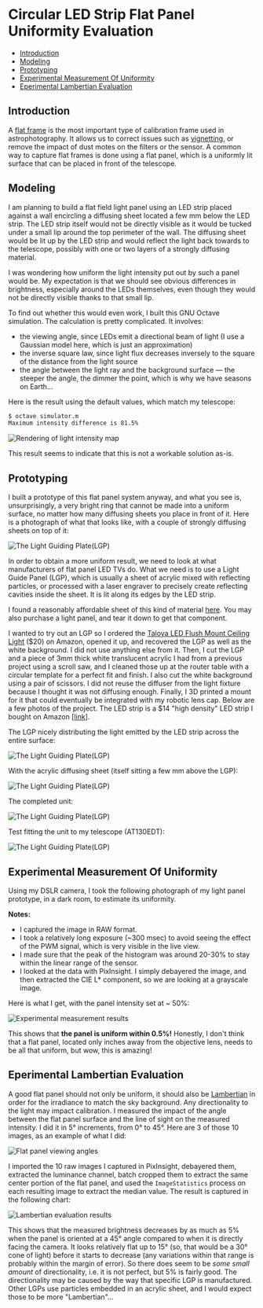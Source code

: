 # Circular LED Strip Flat Panel Uniformity Evaluation

- [Introduction](#introduction)
- [Modeling](#modeling)
- [Prototyping](#prototyping)
- [Experimental Measurement Of Uniformity](#experimental-measurement-of-uniformity)
- [Eperimental Lambertian Evaluation](#eperimental-lambertian-evaluation)

## Introduction

A [flat frame](https://en.wikipedia.org/wiki/Flat-field_correction) is the most important type of calibration frame used in astrophotography. It allows us to correct issues such as [vignetting](https://en.wikipedia.org/wiki/Vignetting), or remove the impact of dust motes on the filters or the sensor. A common way to capture flat frames is done using a flat panel, which is a uniformly lit surface that can be placed in front of the telescope.

## Modeling

I am planning to build a flat field light panel using an LED strip placed against a wall encircling a diffusing sheet located a few mm below the LED strip. The LED strip itself would not be directly visible as it would be tucked under a small lip around the top perimeter of the wall. The diffusing sheet would be lit up by the LED strip and would reflect the light back towards to the telescope, possibly with one or two layers of a strongly diffusing material.

I was wondering how uniform the light intensity put out by such a panel would be. My expectation is that we should see obvious differences in brightness, especially around the LEDs themselves, even though they would not be directly visible thanks to that small lip.

To find out whether this would even work, I built this GNU Octave simulation. The calculation is pretty complicated. It involves:

* the viewing angle, since LEDs emit a directional beam of light (I use a Gaussian model here, which is just an approximation)
* the inverse square law, since light flux decreases inversely to the square of the distance from the light source
* the angle between the light ray and the background surface — the steeper the angle, the dimmer the point, which is why we have seasons on Earth...

Here is the result using the default values, which match my telescope:

```bash
$ octave simulator.m
Maximum intensity difference is 81.5%
```

![Rendering of light intensity map](images/result.png)

This result seems to indicate that this is not a workable solution as-is.

## Prototyping

I built a prototype of this flat panel system anyway, and what you see is, unsurprisingly, a very bright ring that cannot be made into a uniform surface, no matter how many diffusing sheets you place in front of it. Here is a photograph of what that looks like, with a couple of strongly diffusing sheets on top of it:

![The Light Guiding Plate(LGP)](images/no-lgp.png)

In order to obtain a more uniform result, we need to look at what manufacturers of flat panel LED TVs do. What we need is to use a Light Guide Panel (LGP), which is usually a sheet of acrylic mixed with reflecting particles, or processed with a laser engraver to precisely create reflecting cavities inside the sheet. It is lit along its edges by the LED strip.

I found a reasonably affordable sheet of this kind of material [here](https://www.inventables.com/technologies/light-guide-acrylic-sheet). You may also purchase a light panel, and tear it down to get that component.

I wanted to try out an LGP so I ordered the [Taloya LED Flush Mount Ceiling Light](https://www.amazon.com/dp/B08GX81JB1) ($20) on Amazon, opened it up, and recovered the LGP as well as the white background. I did not use anything else from it. Then, I cut the LGP and a piece of 3mm thick white translucent acrylic I had from a previous project using a scroll saw, and I cleaned those up at the router table with a circular template for a perfect fit and finish. I also cut the white background using a pair of scissors. I did not reuse the diffuser from the light fixture because I thought it was not diffusing enough. Finally, I 3D printed a mount for it that could eventually be integrated with my robotic lens cap. Below are a few photos of the project. The LED strip is a $14 "high density" LED strip I bought on Amazon [[link](https://www.amazon.com/dp/B07X53HXY1)].

The LGP nicely distributing the light emitted by the LED strip across the entire surface:

![The Light Guiding Plate(LGP)](images/lgp.png)

With the acrylic diffusing sheet (itself sitting a few mm above the LGP):

![The Light Guiding Plate(LGP)](images/lgp+diffuser.png)

The completed unit:

![The Light Guiding Plate(LGP)](images/flat-panel.png)

Test fitting the unit to my telescope (AT130EDT):

![The Light Guiding Plate(LGP)](images/flat-panel-fitted.png)

## Experimental Measurement Of Uniformity

Using my DSLR camera, I took the following photograph of my light panel prototype, in a dark room, to estimate its uniformity.

**Notes:**

* I captured the image in RAW format.
* I took a relatively long exposure (~300 msec) to avoid seeing the effect of the PWM signal, which is very visible in the live view.
* I made sure that the peak of the histogram was around 20-30% to stay within the linear range of the sensor.
* I looked at the data with PixInsight. I simply debayered the image, and then extracted the CIE L* component, so we are looking at a grayscale image.

Here is what I get, with the panel intensity set at ~ 50%:

![Experimental measurement results](images/uniformity-measurement.png)

This shows that **the panel is uniform within 0.5%!** Honestly, I don't think that a flat panel, located only inches away from the objective lens, needs to be all that uniform, but wow, this is amazing!

## Eperimental Lambertian Evaluation

A good flat panel should not only be uniform, it should also be [Lambertian](https://en.wikipedia.org/wiki/Lambert%27s_cosine_law) in order for the irradiance to match the sky background. Any directionality to the light may impact calibration. I measured the impact of the angle between the flat panel surface and the line of sight on the measured intensity. I did it in 5° increments, from 0° to 45°. Here are 3 of those 10 images, as an example of what I did:

![Flat panel viewing angles](images/flat-panel-viewing-angles.png)

I imported the 10 raw images I captured in PixInsight, debayered them, extracted the luminance channel, batch cropped them to extract the same center portion of the flat panel, and used the `ImageStatistics` process on each resulting image to extract the median value. The result is captured in the following chart:

![Lambertian evaluation results](images/lambertian-evaluation-results.png)

This shows that the measured brightness decreases by as much as 5% when the panel is oriented at a 45° angle compared to when it is directly facing the camera. It looks relatively flat up to 15° (so, that would be a 30° cone of light) before it starts to decrease (any variations within that range is probably within the margin of error). So there does seem to be _some small amount_ of directionality, i.e. it is not perfect, but 5% is fairly good. The directionality may be caused by the way that specific LGP is manufactured. Other LGPs use particles embedded in an acrylic sheet, and I would expect those to be more "Lambertian"...
